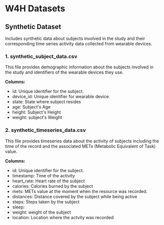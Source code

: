 # W4H Datasets

## Synthetic Dataset

Includes synthetic data about subjects involved in the study and their corresponding time series activity data collected from wearable devices.

### 1. synthetic_subject_data.csv

This file provides demographic information about the subjects involved in the study and identifiers of the wearable devices they use.

**Columns:**

- id: Unique identifier for the subject.
- device_id: Unique identifier for wearable device.
- state: State where subject resides
- age: Subject's Age
- height: Subject's Height
- weight: subject's Weight

### 2. synthetic_timeseries_data.csv

This file provides timeseries data about the activity of subjects including the time of the record and the associated METs (Metabolic Equivalent of Task) value.

**Columns:**

- id: Unique identifier for the subject.
- timestamp: Time of the activity 
- heart_rate: Heart rate of the subject
- calories: Calories burned by the subject
- mets: METs value at the moment when the resource was recorded.
- distances: Distance covered by the subject while being active
- steps: Steps taken by the subject
- sleep: 
- weight: weight of the subject
- location: Location where the actvity was recorded

